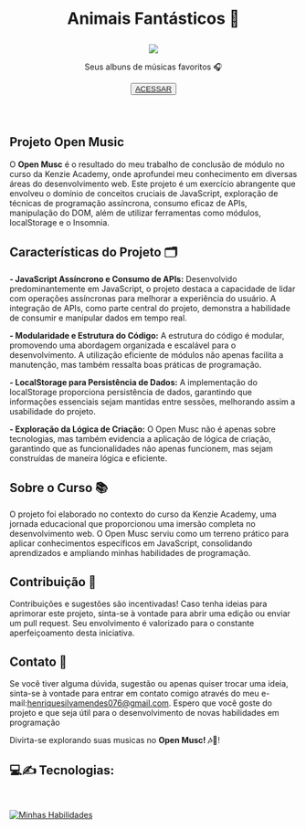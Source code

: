  
<h1 align='center'>
    <P font-size='12px'> Animais Fantásticos 🦁 </P>
</h1>



<p align='center'><img src='bannerReadme.png'></p>

<p align='center'> Seus albuns de músicas favoritos 🎧 <p>

<p align='center'><button ><a href='' > ACESSAR </a></button></p><br><h1></h1>


## Projeto Open Music

O **Open Musc** é o resultado do meu trabalho de conclusão de módulo no curso da Kenzie Academy, onde aprofundei meu conhecimento em diversas áreas do desenvolvimento web. Este projeto é um exercício abrangente que envolveu o domínio de conceitos cruciais de JavaScript, exploração de técnicas de programação assíncrona, consumo eficaz de APIs, manipulação do DOM, além de utilizar ferramentas como módulos, localStorage e o Insomnia.



## Características do Projeto 🗂️

**- JavaScript Assíncrono e Consumo de APIs:**
Desenvolvido predominantemente em JavaScript, o projeto destaca a capacidade de lidar com operações assíncronas para melhorar a experiência do usuário. A integração de APIs, como parte central do projeto, demonstra a habilidade de consumir e manipular dados em tempo real.

**- Modularidade e Estrutura do Código:**
A estrutura do código é modular, promovendo uma abordagem organizada e escalável para o desenvolvimento. A utilização eficiente de módulos não apenas facilita a manutenção, mas também ressalta boas práticas de programação.

**- LocalStorage para Persistência de Dados:**
A implementação do localStorage proporciona persistência de dados, garantindo que informações essenciais sejam mantidas entre sessões, melhorando assim a usabilidade do projeto.

**- Exploração da Lógica de Criação:**
O Open Musc não é apenas sobre tecnologias, mas também evidencia a aplicação de lógica de criação, garantindo que as funcionalidades não apenas funcionem, mas sejam construídas de maneira lógica e eficiente.


## Sobre o Curso  📚

O projeto foi elaborado no contexto do curso da Kenzie Academy, uma jornada educacional que proporcionou uma imersão completa no desenvolvimento web. O Open Musc serviu como um terreno prático para aplicar conhecimentos específicos em JavaScript, consolidando aprendizados e ampliando minhas habilidades de programação.

## Contribuição 🔂

Contribuições e sugestões são incentivadas! Caso tenha ideias para aprimorar este projeto, sinta-se à vontade para abrir uma edição ou enviar um pull request. Seu envolvimento é valorizado para o constante aperfeiçoamento desta iniciativa.



## Contato 📲
Se você tiver alguma dúvida, sugestão ou apenas quiser trocar uma ideia, sinta-se à vontade para entrar em contato comigo através do meu e-mail:[henriquesilvamendes076@gmail.com](henriquesilvamendes076@gmail.com).
Espero que você goste do projeto e que seja útil para o desenvolvimento de novas habilidades em programação

Divirta-se explorando suas musicas no **Open Musc! 🎶🎸**!

<h2>
    💻✍️ Tecnologias:
</h2>
<br>

[![Minhas Habilidades](https://skillicons.dev/icons?i=html,css,js)](https://skillicons.dev)

